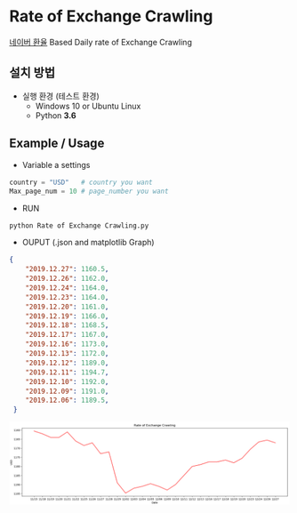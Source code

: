 # Rate of Exchange Crawling

[네이버 환율](https://finance.naver.com/marketindex/) Based Daily rate of Exchange Crawling

## 설치 방법
- 실행 환경 (테스트 환경)
  - Windows 10 or Ubuntu Linux
  - Python **3.6**
  
## Example / Usage

- Variable a settings
```python
country = "USD"   # country you want
Max_page_num = 10 # page_number you want
```

- RUN
```
python Rate of Exchange Crawling.py
```

- OUPUT (.json and matplotlib Graph)
```json
{
	"2019.12.27": 1160.5,
	"2019.12.26": 1162.0,
	"2019.12.24": 1164.0,
	"2019.12.23": 1164.0,
	"2019.12.20": 1161.0,
	"2019.12.19": 1166.0,
	"2019.12.18": 1168.5,
	"2019.12.17": 1167.0,
	"2019.12.16": 1173.0,
	"2019.12.13": 1172.0,
	"2019.12.12": 1189.0,
	"2019.12.11": 1194.7,
	"2019.12.10": 1192.0,
	"2019.12.09": 1191.0,
	"2019.12.06": 1189.5,
 }
 ```
 <p align=center>
  <img src="https://github.com/Xenia101/Rate-of-Exchange-Crawling/blob/master/img/graph.PNG?raw=true">
 </p>
 
